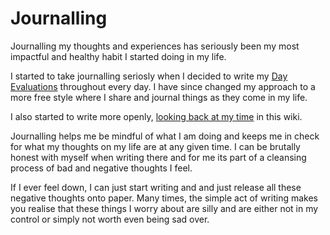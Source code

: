# Journalling
Journalling my thoughts and experiences has seriously been my most impactful and healthy habit I started doing in my life.

I started to take journalling seriosly when I decided to write my [Day Evaluations](https://medium.com/@NikitaVoloboev/day-evaluations-5706f31c9c5e) throughout every day. I have since changed my approach to a more free style where I share and journal things as they come in my life.

I also started to write more openly, [looking back at my time](../looking-back/looking-back.md) in this wiki.

Journalling helps me be mindful of what I am doing and keeps me in check for what my thoughts on my life are at any given time. I can be brutally honest with myself when writing there and for me its part of a cleansing process of bad and negative thoughts I feel.

If I ever feel down, I can just start writing and and just release all these negative thoughts onto paper. Many times, the simple act of writing makes you realise that these things I worry about are silly and are either not in my control or simply not worth even being sad over.
